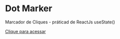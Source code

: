 # Dot Marker

Marcador de Cliques - práticad de ReactJs useState() 

[Clique para acessar](https://dot-marker.vercel.app/)

